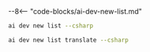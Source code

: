 --8<-- "code-blocks/ai-dev-new-list.md"

```bash title="List only C# samples"
ai dev new list --csharp
```

```bash title="Filter the list by name"
ai dev new list translate --csharp
```
